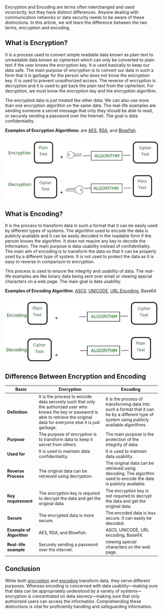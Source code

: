 Encryption and Encoding are terms often interchanged and used incorrectly, but they have distinct differences. Anyone dealing with communication networks or data security needs to be aware of these distinctions. In this article, we will learn the difference between the two terms, encryption and encoding.
## What is Encryption?

It is a process used to convert simple readable data known as plain text to unreadable data known as ciphertext which can only be converted to plain text if the user knows the encryption key. It is used basically to keep our data safe. The main purpose of encryption is to convert our data in such a form that it is garbage for the person who does not know the encryption key. It is used to prevent unauthorized access. The reverse of encryption is decryption and it is used to get back the plain text from the ciphertext. For decryption, we must know the encryption key and the encryption algorithm.

The encrypted data is just treated like other data. We can also use more than one encryption algorithm on the same data. The real-life examples are sending someone a secret message that only they should be able to read, or securely sending a password over the Internet. The goal is data confidentiality.

**Examples of Encryption Algorithms:** are [AES](https://www.geeksforgeeks.org/advanced-encryption-standard-aes/), [RSA](https://www.geeksforgeeks.org/rsa-algorithm-cryptography/), and [Blowfish](https://www.geeksforgeeks.org/blowfish-algorithm-with-examples/).

![Example of Encryption Algorithm](../../resources/images/encrypting.png)
## What is Encoding?

It is the process to transform data in such a format that it can be easily used by different types of systems. The algorithm used to encode the data is publicly available and it can be easily decoded in the readable form if the person knows the algorithm. It does not require any key to decode the information. The main purpose is data usability instead of confidentiality. The main aim of encoding is to transform the data so that it can be properly used by a different type of system. It is not used to protect the data as it is easy to reverse in comparison to encryption.

This process is used to ensure the integrity and usability of data. The real-life examples are like binary data being sent over email or viewing special characters on a web page. The main goal is data usability.

**Examples of Encoding Algorithm**: [ASCII](https://www.geeksforgeeks.org/ascii-table/), [UNICODE](https://www.geeksforgeeks.org/ascii-vs-unicode/), [URL Encoding](https://www.geeksforgeeks.org/html-url-encoding/), Base64

![Diagram of Encoding Algorithm](../../resources/images/encoding.png)

## Difference Between Encryption and Encoding

| **Basis**                    | **Encryption**                                                                                                                                                                         | **Encoding**                                                                                                                                |
| ---------------------------- | -------------------------------------------------------------------------------------------------------------------------------------------------------------------------------------- | ------------------------------------------------------------------------------------------------------------------------------------------- |
| **Definition**           | It is the process to encode data securely such that only the authorized user who knows the key or password is able to retrieve the original data for everyone else it is just garbage. | It is the process of transforming data into such a format that it can be by a different type of system using publicly available algorithms. |
| **Purpose**              | The purpose of encryption is to transform data to keep it secret from others.                                                                                                          | The main purpose is the protection of the integrity of data.                                                                                |
| **Used for**             | It is used to maintain data confidentiality.                                                                                                                                           | It is used to maintain data usability.                                                                                                      |
| **Reverse Process**      | The original data can be retrieved using decryption.                                                                                                                                   | The original data can be retrieved using decoding. The algorithm used to encode the data is publicly available.                             |
| **Key requirement**      | The encryption key is required to decrypt the data and get the original data.                                                                                                          | The encryption key is not required to decrypt the data and get the original data.                                                           |
| **Secure**               | The encrypted data is more secure.                                                                                                                                                     | The encoded data is less secure. It can easily be decoded.                                                                                  |
| **Example of Algorithm** | AES, RSA, and Blowfish.                                                                                                                                                                | ASCII, UNICODE, URL encoding, Base64.                                                                                                       |
| **Real-life example**    | Securely sending a password over the internet.                                                                                                                                         | viewing special characters on the web page.                                                                                                 |
## Conclusion

While both [encryption](https://www.geeksforgeeks.org/what-is-data-encryption/) and [encoding](https://www.geeksforgeeks.org/encryption-encoding-hashing/) transform data, they serve different purposes. Whereas encoding is concerned with data usability—making sure that data can be appropriately understood by a variety of systems—encryption is concentrated on data secrecy—making sure that only authorized users can access the information. Comprehending these distinctions is vital for proficiently handling and safeguarding information.